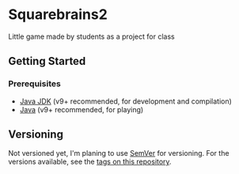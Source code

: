 # Squarebrains2

Little game made by students as a project for class 

## Getting Started
### Prerequisites

* [Java JDK](http://www.oracle.com/technetwork/java/javase/downloads/jdk9-downloads-3848520.html) (v9+ recommended, for development and compilation)
* [Java](https://www.java.com/de/download/) (v9+ recommended, for playing)

## Versioning

Not versioned yet, I'm planing to use [SemVer](http://semver.org/) for versioning. For the versions available, see the [tags on this repository](https://github.com/your/project/tags). 